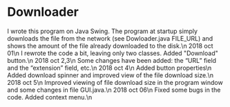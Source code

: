 # Downloader
I wrote this program on Java Swing. The program at startup simply downloads the file from the network (see Dowloader.java FILE_URL) and shows the amount of the file already downloaded to the disk.\n
2018 oct 01\n
I rewrote the code a bit, leaving only two classes. Added "Download" button.\n
2018 oct 2,3\n
Some changes have been added: the “URL” field and the “extension” field, etc.\n
2018 oct 4\n
Added button properties\n
Added download spinner and improved view of the file download size.\n
2018 oct 5\n
Improved viewing of file download size in the program window and some changes
in file GUI.java.\n
2018 oct 06\n
Fixed some bugs in the code. Added context menu.\n
